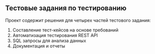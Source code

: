 ## Тестовые задания по тестированию

Проект содержит решения для четырех частей тестового задания:

1. Составление тест-кейсов на основе требований
2. Автоматизация тестирования REST API
3. SQL запросы для анализа данных
4. Документация и отчеты
